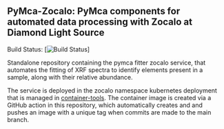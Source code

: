 ## PyMca-Zocalo: PyMca components for automated data processing with Zocalo at Diamond Light Source
Build Status: [![Build Status](https://github.com/DiamondLightSource/python-zocalo-pymca/actions/workflows/tests.yml/badge.svg?branch=main)]

Standalone repository containing the pymca fitter zocalo service, that automates the fitting of XRF spectra to identify elements present in a sample, along with their relative abundance.

The service is deployed in the zocalo namespace kubernetes deployment that is managed in [container-tools](https://gitlab.diamond.ac.uk/scisoft/container-tools). The container image is created via a GitHub action in this repository, which automatically creates and and pushes an image with a unique tag when commits are made to the main branch. 




